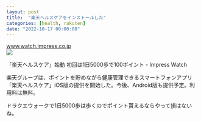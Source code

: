 ```yaml
---
layout: post
title:  "楽天ヘルスケアをインストールした"
categories: [health, rakuten]
date: "2022-10-17 00:00:00"
---
```



<div class="card">
  <a href="https://www.watch.impress.co.jp/docs/news/1446886.html"></a>
  <div class="card__header">
    <a href="https://www.watch.impress.co.jp/docs/news/1446886.html">www.watch.impress.co.jp</a>
  </div>
  <div class="card__image">
    <img src="https://www.watch.impress.co.jp/img/ipw/list/1446/886/3.jpg">
  </div>
  <div class="card__title">
    <p>「楽天ヘルスケア」始動 初回は1日5000歩で100ポイント - Impress Watch</p>
  </div>
  <div class="card__description">
    <p>楽天グループは、ポイントを貯めながら健康管理できるスマートフォンアプリ「楽天ヘルスケア」iOS版の提供を開始した。今後、Android版も提供予定。利用料は無料。</p>
  </div>
</div>


ドラクエウォークで1日5000歩は歩くのでポイント貰えるならやって損はないね。

